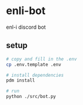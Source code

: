 # enli-bot

enl-i discord bot

## setup 

```sh
# copy and fill in the .env
cp .env.template .env

# install dependencies
pdm install

# run
python ./src/bot.py
```
